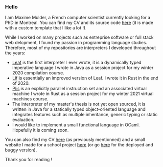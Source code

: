 <!--
**MaximeMulder/MaximeMulder** is a ✨ _special_ ✨ repository because its `README.md` (this file) appears on your GitHub profile.

Here are some ideas to get you started:

- 🔭 I’m currently working on ...
- 🌱 I’m currently learning ...
- 👯 I’m looking to collaborate on ...
- 🤔 I’m looking for help with ...
- 💬 Ask me about ...
- 📫 How to reach me: ...
- 😄 Pronouns: ...
- ⚡ Fun fact: ...
-->

### Hello

I am Maxime Mulder, a French computer scientist currently looking for a PhD in Montreal. You can find my CV and its source code [here](https://github.com/MaximeMulder/cv) (it is made with a custom template that I like a lot !).

While I worked on many projects such as entreprise software or full stack web delopment, I found my passion in programming language studies. Therefore, most of my repositories are interpreters I developed throughout the years:
- [Leaf](https://github.com/MaximeMulder/leaf) is the first interpreter I ever wrote, it is a dynamically typed imperative language I wrote in Java as a session project for my winter 2020 compilation course.
- [Lif](https://github.com/MaximeMulder/lif) is essentially an improved version of Leaf. I wrote it in Rust in the end of 2020.
- [Plis](https://github.com/MaximeMulder/plis) is an explicitly parallel instruction set and an associated virtual machine I wrote in Rust as a session project for my winter 2021 virtual machines course.
- The interpreter of my master's thesis is not yet open sourced, it is written in Java for a statically typed object-oriented language and integrates features such as multiple inheritance, generic typing or static evaluation.
- I would like to implement a small functional language in OCaml. Hopefully it is coming soon.

You can also find my CV [here](https://github.com/MaximeMulder/cv) (as previously mentionned) and a small website I made for a school project [here](https://github.com/MaximeMulder/greentech-website) (or go [here](https://maximemulder.github.io/greentech-pages/) for the deployed and buggy version).

Thank you for reading !
